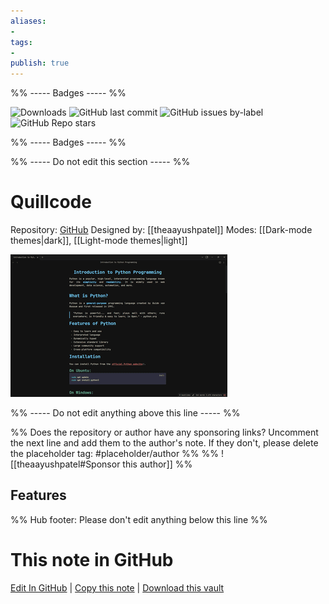 ```yaml
---
aliases:
- 
tags: 
- 
publish: true
---
```


%% ----- Badges ----- %%

![Downloads](https://img.shields.io/badge/downloads-1960-573E7A?style=for-the-badge&logo=)
![GitHub last commit](https://img.shields.io/github/last-commit/theaayushpatel/quillcode?color=573E7A&label=last%20update&logo=github&style=for-the-badge)
![GitHub issues by-label](https://img.shields.io/github/issues/theaayushpatel/quillcode/help%20wanted?color=573E7A&logo=github&style=for-the-badge) 
![GitHub Repo stars](https://img.shields.io/github/stars/theaayushpatel/quillcode?color=573E7A&logo=github&style=for-the-badge)

%% ----- Badges ----- %%

%% ----- Do not edit this section ----- %%

# Quillcode

Repository: [GitHub](https://github.com/theaayushpatel/quillcode)
Designed by: [[theaayushpatel]]
Modes: [[Dark-mode themes|dark]], [[Light-mode themes|light]]



![screenshot](https://github.com/theaayushpatel/quillcode/raw/HEAD/assets/dark-screenshot.png)

%% ----- Do not edit anything above this line ----- %% 

%% Does the repository or author have any sponsoring links? Uncomment the next line and add them to the author's note. If they don't, please delete the placeholder tag: #placeholder/author %%
%% ![[theaayushpatel#Sponsor this author]] %%


## Features



%% Hub footer: Please don't edit anything below this line %%

# This note in GitHub

<span class="git-footer">[Edit In GitHub](https://github.dev/obsidian-community/obsidian-hub/blob/main/02%20-%20Community%20Expansions/02.05%20All%20Community%20Expansions/Themes/Quillcode.md "git-hub-edit-note") | [Copy this note](https://raw.githubusercontent.com/obsidian-community/obsidian-hub/main/02%20-%20Community%20Expansions/02.05%20All%20Community%20Expansions/Themes/Quillcode.md "git-hub-copy-note") | [Download this vault](https://github.com/obsidian-community/obsidian-hub/archive/refs/heads/main.zip "git-hub-download-vault") </span>
